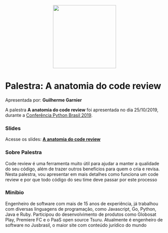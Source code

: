 <p align="center"><img src="../logo_python_brasil_2019-01.svg" width="200"></p>

# Palestra: A anatomia do code review
Apresentada por: **Guilherme Garnier**


A palestra **A anatomia do code review** foi apresentada no dia 25/10/2019, durante a [Conferência Python Brasil 2019](http://2019.pythonbrasil.org.br).



### Slides

Acesse os slides: **[A anatomia do code review](./pybr2019-guilherme-garnier-a-anatomia-do-code-review.pdf)**



### Sobre Palestra
Code review é uma ferramenta muito útil para ajudar a manter a qualidade do seu código, além de trazer outros benefícios para quem o cria e revisa. Nesta palestra, vou apresentar em mais detalhes como funciona um code review e por que todo código do seu time deve passar por este processo



### Minibio
Engenheiro de software com mais de 15 anos de experiência, já trabalhou com diversas linguagens de programação, como Javascript, Go, Python, Java e Ruby. Participou do desenvolvimento de produtos como Globosat Play, Premiere FC e o PaaS open source Tsuru. Atualmente é engenheiro de software no Jusbrasil, o maior site com conteúdo jurídico do mundo


